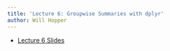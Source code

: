 ```yaml
---
title: 'Lecture 6: Groupwise Summaries with dplyr'
author: Will Hopper
---
```


* [Lecture 6 Slides]({{site.baseurl}}/lectures/Groupwise_Summaries_with_dplyr/Groupwise-Summaries-with-dplyr.html) 
